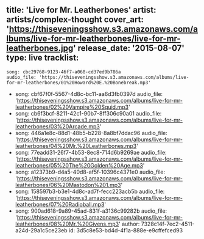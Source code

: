 title: 'Live for Mr. Leatherbones'
artist: artists/complex-thought
cover_art: 'https://thiseveningsshow.s3.amazonaws.com/albums/live-for-mr-leatherbones/live-for-mr-leatherbones.jpg'
release_date: '2015-08-07'
type: live
tracklist:
  -
    song: cbc29768-9123-46f7-a068-cd37ed9b786a
    audio_file: 'https://thiseveningsshow.s3.amazonaws.com/albums/live-for-mr-leatherbones/01%20Howard%20E.%20Bonebreak.mp3'
  -
    song: cbf67f0f-5567-4d8c-bc11-aa6d3fb0397d
    audio_file: 'https://thiseveningsshow.s3.amazonaws.com/albums/live-for-mr-leatherbones/02%20Vampire%20Squid.mp3'
  -
    song: cb6f3bcf-8211-42c1-90b7-8ff306c90a01
    audio_file: 'https://thiseveningsshow.s3.amazonaws.com/albums/live-for-mr-leatherbones/03%20Arcade.mp3'
  -
    song: 446a1e8c-88d1-48b5-b228-8a8bf7ddac96
    audio_file: 'https://thiseveningsshow.s3.amazonaws.com/albums/live-for-mr-leatherbones/04%20Mr.%20Leatherbones.mp3'
  -
    song: 77eadd31-26f7-4b53-8ec8-714d6b9269ae
    audio_file: 'https://thiseveningsshow.s3.amazonaws.com/albums/live-for-mr-leatherbones/05%20The%20Golden%20Age.mp3'
  -
    song: a12373b9-d4a5-40d8-af5f-10396c4371e0
    audio_file: 'https://thiseveningsshow.s3.amazonaws.com/albums/live-for-mr-leatherbones/06%20Mastodon%201.mp3'
  -
    song: 158597b3-b3e1-4d8c-ad7f-fecc223acb5b
    audio_file: 'https://thiseveningsshow.s3.amazonaws.com/albums/live-for-mr-leatherbones/07%20Radioball.mp3'
  -
    song: 900ad618-9a89-45ad-831f-a3136c99282b
    audio_file: 'https://thiseveningsshow.s3.amazonaws.com/albums/live-for-mr-leatherbones/08%20Mr.%20Givens.mp3'
author: 7328c14f-7ec2-4511-a24d-29a1c5ce23eb
id: 3d5c8e53-bd4d-4f1a-888e-e9cffefced93

